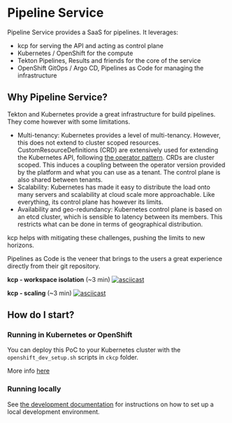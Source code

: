 # Pipeline Service

Pipeline Service provides a SaaS for pipelines. It leverages:

- kcp for serving the API and acting as control plane
- Kubernetes / OpenShift for the compute
- Tekton Pipelines, Results and friends for the core of the service
- OpenShift GitOps / Argo CD, Pipelines as Code for managing the infrastructure


## Why Pipeline Service?

Tekton and Kubernetes provide a great infrastructure for build pipelines. They come however with some limitations.

- Multi-tenancy: Kubernetes provides a level of multi-tenancy. However, this does not extend to cluster scoped resources. CustomResourceDefinitions (CRD) are extensively used for extending the Kubernetes API, following [the operator pattern](https://kubernetes.io/docs/concepts/extend-kubernetes/operator/).  CRDs are cluster scoped. This induces a coupling between the operator version provided by the platform and what you can use as a tenant. The control plane is also shared between tenants.
- Scalability: Kubernetes has made it easy to distribute the load onto many servers and scalability at cloud scale more approachable. Like everything, its control plane has however its limits.
- Availability and geo-redundancy: Kubernetes control plane is based on an etcd cluster, which is sensible to latency between its members. This restricts what can be done in terms of geographical distribution.

kcp helps with mitigating these challenges, pushing the limits to new horizons.

Pipelines as Code is the veneer that brings to the users a great experience directly from their git repository.

**kcp - workspace isolation** (~3 min)
[![asciicast](https://asciinema.org/a/513637.svg)](https://asciinema.org/a/513637)

**kcp - scaling** (~3 min)
[![asciicast](https://asciinema.org/a/516374.svg)](https://asciinema.org/a/516374)

## How do I start?

### Running in Kubernetes or OpenShift

You can deploy this PoC to your Kubernetes cluster with the `openshift_dev_setup.sh` scripts in `ckcp` folder.

More info [here](https://github.com/openshift-pipelines/pipeline-service/tree/main/dev/ckcp)

### Running locally

See [the development documentation](./dev/docs/DEVELOPMENT.md) for instructions on how to set up a local development environment.
